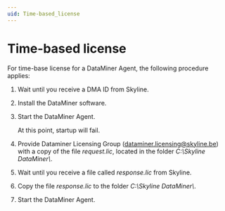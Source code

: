 ```yaml
---
uid: Time-based_license
---
```


# Time-based license

For time-base license for a DataMiner Agent, the following procedure applies:

1. Wait until you receive a DMA ID from Skyline.

1. Install the DataMiner software.

1. Start the DataMiner Agent.

   At this point, startup will fail.

1. Provide Dataminer Licensing Group (dataminer.licensing@skyline.be) with a copy of the file *request.lic*, located in the folder *C:\\Skyline DataMiner\\*.

1. Wait until you receive a file called *response.lic* from Skyline.

1. Copy the file *response.lic* to the folder *C:\\Skyline DataMiner\\*.

1. Start the DataMiner Agent.
